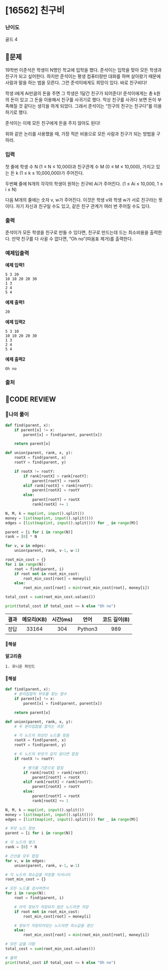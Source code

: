 # [16562] 친구비

### **난이도**
골드 4
## **📝문제**
19학번 이준석은 학생이 N명인 학교에 입학을 했다. 준석이는 입학을 맞아 모든 학생과 친구가 되고 싶어한다. 하지만 준석이는 평생 컴퓨터랑만 대화를 하며 살아왔기 때문에 사람과 말을 하는 법을 모른다. 그런 준석이에게도 희망이 있다. 바로 친구비다!

학생 i에게 Ai만큼의 돈을 주면 그 학생은 1달간 친구가 되어준다! 준석이에게는 총 k원의 돈이 있고 그 돈을 이용해서 친구를 사귀기로 했다. 막상 친구를 사귀다 보면 돈이 부족해질 것 같다는 생각을 하게 되었다. 그래서 준석이는 “친구의 친구는 친구다”를 이용하기로 했다.

준석이는 이제 모든 친구에게 돈을 주지 않아도 된다!

위와 같은 논리를 사용했을 때, 가장 적은 비용으로 모든 사람과 친구가 되는 방법을 구하라.
### **입력**
첫 줄에 학생 수 N (1 ≤ N ≤ 10,000)과 친구관계 수 M (0 ≤ M ≤ 10,000), 가지고 있는 돈 k (1 ≤ k ≤ 10,000,000)가 주어진다.

두번째 줄에 N개의 각각의 학생이 원하는 친구비 Ai가 주어진다. (1 ≤ Ai ≤ 10,000, 1 ≤ i ≤ N)

다음 M개의 줄에는 숫자 v, w가 주어진다. 이것은 학생 v와 학생 w가 서로 친구라는 뜻이다. 자기 자신과 친구일 수도 있고, 같은 친구 관계가 여러 번 주어질 수도 있다.
### **출력**
준석이가 모든 학생을 친구로 만들 수 있다면, 친구로 만드는데 드는 최소비용을 출력한다. 만약 친구를 다 사귈 수 없다면, “Oh no”(따옴표 제거)를 출력한다.
### **예제입출력**

**예제 입력1**

```
5 3 20
10 10 20 20 30
1 3
2 4
5 4
```

**예제 출력1**

```
20
```

**예제 입력2**

```
5 3 10
10 10 20 20 30
1 3
2 4
5 4
```

**예제 출력2**

```
Oh no
```

### **출처**

## **🧐CODE REVIEW**

### **🧾나의 풀이**

```python
def find(parent, x):
    if parent[x] != x:
        parent[x] = find(parent, parent[x])

    return parent[x]

def union(parent, rank, x, y):
    rootX = find(parent, x)
    rootY = find(parent, y)

    if rootX != rootY:
        if rank[rootX] > rank[rootY]:
            parent[rootY] = rootX
        elif rank[rootX] < rank[rootY]:
            parent[rootX] = rootY
        else:
            parent[rootY] = rootX
            rank[rootX] += 1

N, M, k = map(int, input().split())
money = list(map(int, input().split()))
edges = [list(map(int, input().split())) for _ in range(M)]

parent = [i for i in range(N)]
rank = [0] * N

for v, w in edges:
    union(parent, rank, v-1, w-1)

root_min_cost = {}
for i in range(N):
    root = find(parent, i)
    if root not in root_min_cost:
        root_min_cost[root] = money[i]
    else:
        root_min_cost[root] = min(root_min_cost[root], money[i])

total_cost = sum(root_min_cost.values())

print(total_cost if total_cost <= k else "Oh no")
```

결과	| 메모리(KB) |	시간(ms) |	언어 |	코드 길이(B)
:----:|:-----:|:-----:|:-----:|:--------:
정답|33164|304|Python3|989
#### **📝해설**

**알고리즘**
```
1. 유니온 파인드
```

#### **📝해설**

```python
def find(parent, x):
    # 분리집합의 부모를 찾는 함수
    if parent[x] != x:
        parent[x] = find(parent, parent[x])

    return parent[x]

def union(parent, rank, x, y):
    # 두 분리집합을 합치는 과정

    # 각 노드의 최상단 노드를 찾음
    rootX = find(parent, x)
    rootY = find(parent, y)

    # 두 노드의 부모가 같지 않다면 합침
    if rootX != rootY:

        # 랭크를 기준으로 합침
        if rank[rootX] > rank[rootY]:
            parent[rootY] = rootX
        elif rank[rootX] < rank[rootY]:
            parent[rootX] = rootY
        else:
            parent[rootY] = rootX
            rank[rootX] += 1

N, M, k = map(int, input().split())
money = list(map(int, input().split()))
edges = [list(map(int, input().split())) for _ in range(M)]

# 부모 노드 정보
parent = [i for i in range(N)]

# 각 노드의 랭크
rank = [0] * N

# 간선을 모두 합침
for v, w in edges:
    union(parent, rank, v-1, w-1)

# 각 노드의 최소값을 저장할 딕셔너리
root_min_cost = {}

# 모든 노드를 검사하면서
for i in range(N):
    root = find(parent, i)

    # 아직 정보가 저장되지 않은 노드라면 저장
    if root not in root_min_cost:
        root_min_cost[root] = money[i]

    # 정보가 저장되어있는 노드라면 최소값을 갱신
    else:
        root_min_cost[root] = min(root_min_cost[root], money[i])

# 모든 값을 더함
total_cost = sum(root_min_cost.values())

# 출력
print(total_cost if total_cost <= k else "Oh no")
```